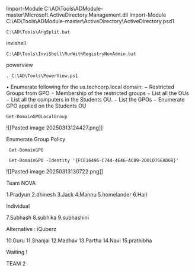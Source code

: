 

Import-Module C:\AD\Tools\ADModule-master\Microsoft.ActiveDirectory.Management.dll
Import-Module C:\AD\Tools\ADModule-master\ActiveDirectory\ActiveDirectory.psd1

```
C:\AD\Tools\ArgSplit.bat
```


invishell
~~~
C:\AD\Tools\InviShell\RunWithRegistryNonAdmin.bat
~~~

powerview

~~~
. C:\AD\Tools\PowerView.ps1
~~~

• Enumerate following for the us.techcorp.local domain: 
− Restricted Groups from GPO 
− Membership of the restricted groups 
− List all the OUs 
− List all the computers in the Students OU. 
− List the GPOs 
− Enumerate GPO applied on the Students OU



```
Get-DomainGPOLocalGroup
```

![[Pasted image 20250313124427.png]]

Enumerate Group Policy

```
 Get-DomainGPO
```


```
 Get-DomainGPO -Identity '{FCE16496-C744-4E46-AC89-2D01D76EAD68}'
```

![[Pasted image 20250313130722.png]]

Team NOVA

1.Pradyun
2.dhinesh
3.Jack
4.Mannu
5.homelander
6.Hari


Individual 


7.Subhash
8.subhika
9.subhashini


Alternative : iQuberz


10.Guru
11.Shanjai
12.Madhav
13.Partha
14.Navi
15.prathibha






Waiting !





TEAM 2



